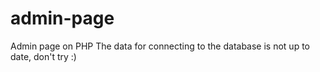 # admin-page
Admin page on PHP 
The data for connecting to the database is not up to date, don't try :)
